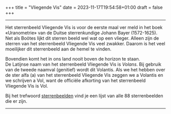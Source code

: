 +++
title = "Vliegende Vis"
date = 2023-11-17T19:54:58+01:00
draft = false
+++

---
Het sterrenbeeld Vliegende Vis is voor de eerste maal ver meld in het
boek «Uranometrie» van de Duitse sterrenkundige Johann Bayer
(1572-1625). Net als Boötes lijkt dit sterren beeld wel wat op een
vlieger. Alleen zijn de sterren van het sterrenbeeld Vliegende Vis veel
zwakker. Daarom is het veel moeilijker dit sterrenbeeld aan de hemel te
vinden.

Bovendien komt het in ons land nooit boven de horizon te staan.\
De Latijnse naam van het sterrenbeeld Vliegende Vis is *Volans*. Bij
gebruik van de tweede naamval (genitief) wordt dit Volantis. Als we het
hebben over de ster alfa (a) van het sterrenbeeld Vliegende Vis zeggen
we a Volantis en we schrijven a Vol, want de officiële afkorting van het
sterrenbeeld Vliegende Vis is Vol.

Bij het trefwoord [sterrenbeelden](/encyclopedie/sterrenbeeld) vind je een
lijst van alle 88 sterrenbeelden die er zijn.

---
